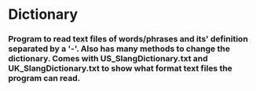 # Dictionary
### Program to read text files of words/phrases and its' definition separated by a '-'. Also has many methods to change the dictionary. Comes with US_SlangDictionary.txt and UK_SlangDictionary.txt to show what format text files the program can read.
